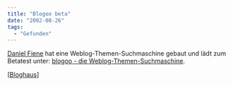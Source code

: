 ```yaml
---
title: "Blogoo beta"
date: "2002-08-26"
tags:
  - "Gefunden"
---
```


[Daniel Fiene](https://web.archive.org/web/20040830132031/http://www.mywebwork.de/fiene.tv/) hat eine Weblog-Themen-Suchmaschine gebaut und lädt zum Betatest unter: [blogoo - die Weblog-Themen-Suchmaschine](https://web.archive.org/web/20040830132031/http://www.blogoo.de/blogoo/ "blogoo - Beta [deutsch]").

\[[Bloghaus](https://web.archive.org/web/20040830132031/http://www.blogworld.de/entry.php?id=00201 "Bloghaus Community [deutsch]")\]
